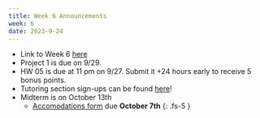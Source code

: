 ```yaml
---
title: Week 6 Announcements
week: 6
date: 2023-9-24
---
```


* Link to Week 6 [here](https://www.data8.org/fa23/#week-6)
* Project 1 is due on 9/29.
* HW 05 is due at 11 pm on 9/27. Submit it +24 hours early to receive 5 bonus points.
* Tutoring section sign-ups can be found [here](https://tutoring.data8.org/)!
* Midterm is on October 13th
  * [Accomodations form](https://docs.google.com/forms/d/e/1FAIpQLSdhqngSBJ0UYX-KD3L2vWgabMSEY9G32qEBIHRG4p1LJWzaUw/viewform?usp=sf_link) due **October 7th**
{: .fs-5 }
